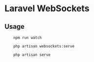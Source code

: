 # Laravel WebSockets 

## Usage
```
    npm run watch

    php artisan websockets:serve

    php artisan serve
```



